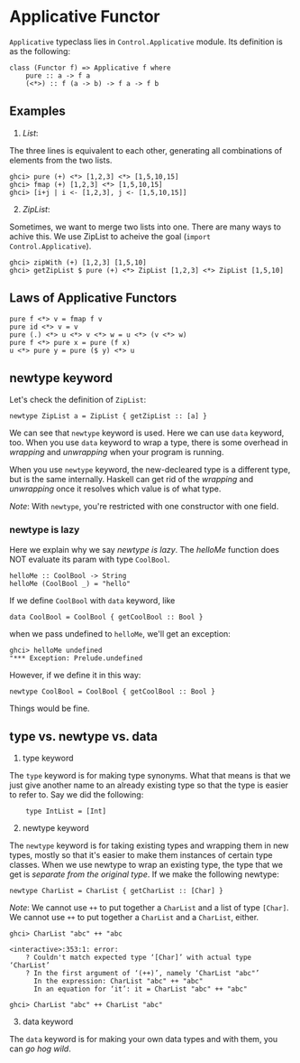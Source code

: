 # Applicative Functor

`Applicative` typeclass lies in `Control.Applicative` module.  Its definition is as the following:

``` {haskell}
class (Functor f) => Applicative f where
    pure :: a -> f a
    (<*>) :: f (a -> b) -> f a -> f b
```

## Examples

1. *List*:

The three lines is equivalent to each other, generating all
combinations of elements from the two lists.

``` {haskell}
ghci> pure (+) <*> [1,2,3] <*> [1,5,10,15]
ghci> fmap (+) [1,2,3] <*> [1,5,10,15]
ghci> [i+j | i <- [1,2,3], j <- [1,5,10,15]]
```

2. *ZipList*:

Sometimes, we want to merge two lists into one. There are many ways to achive this.
We use ZipList to acheive the goal (`import Control.Applicative`).

``` {haskell}
ghci> zipWith (+) [1,2,3] [1,5,10]
ghci> getZipList $ pure (+) <*> ZipList [1,2,3] <*> ZipList [1,5,10]
```

## Laws of Applicative Functors

``` {haskell}
pure f <*> v = fmap f v
pure id <*> v = v
pure (.) <*> u <*> v <*> w = u <*> (v <*> w)
pure f <*> pure x = pure (f x)
u <*> pure y = pure ($ y) <*> u
```

## newtype keyword

Let's check the definition of `ZipList`:

``` {haskell}
newtype ZipList a = ZipList { getZipList :: [a] }
```

We can see that `newtype` keyword is used.  Here we can use `data` keyword, too.
When you use `data` keyword to wrap a type, there is some overhead in *wrapping* and
*unwrapping* when your program is running.

When you use `newtype` keyword, the new-decleared type is a different type, but is the same
internally.  Haskell can get rid of the *wrapping* and *unwrapping* once it resolves which value is of what type.

*Note*: With `newtype`, you're restricted with one constructor with one field.

### newtype is lazy

Here we explain why we say *newtype is lazy*.  The *helloMe* function does NOT evaluate
its param with type `CoolBool`.

``` {haskell}
helloMe :: CoolBool -> String
helloMe (CoolBool _) = "hello"
```

If we define `CoolBool` with `data` keyword, like

``` {haskell}
data CoolBool = CoolBool { getCoolBool :: Bool }
```

when we pass undefined to `helloMe`, we'll get an exception:

``` {haskell}
ghci> helloMe undefined
"*** Exception: Prelude.undefined
```

However, if we define it in this way:

``` {haskell}
newtype CoolBool = CoolBool { getCoolBool :: Bool }
```

Things would be fine.

## type vs. newtype vs. data

1. type keyword

The `type` keyword is for making type synonyms. What that means is that we just give another name to an already existing type so that the type is easier to refer to. Say we did the following:

``` {haskell}
    type IntList = [Int]
```

2. newtype keyword

The `newtype` keyword is for taking existing types and wrapping them in new types, mostly so that it's easier to make them instances of certain type classes. When we use newtype to wrap an existing type, the type that we get is *separate from the original type*. If we make the following newtype:

``` {haskell}
newtype CharList = CharList { getCharList :: [Char] }
```

*Note*: We cannot use `++` to put together a `CharList` and a list of type `[Char]`.  We cannot use `++` to put together a `CharList` and a `CharList`, either.

``` {haskell}
ghci> CharList "abc" ++ "abc

<interactive>:353:1: error:
    ? Couldn't match expected type ‘[Char]’ with actual type ‘CharList’
    ? In the first argument of ‘(++)’, namely ‘CharList "abc"’
      In the expression: CharList "abc" ++ "abc"
      In an equation for ‘it’: it = CharList "abc" ++ "abc"

ghci> CharList "abc" ++ CharList "abc"
```

3. data keyword

The `data` keyword is for making your own data types and with them, you can *go hog wild*.